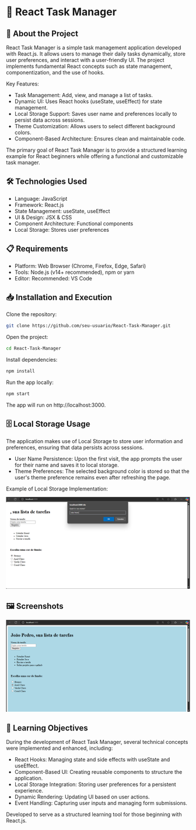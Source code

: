 # 📝 React Task Manager

## 🚀 About the Project
React Task Manager is a simple task management application developed with React.js. It allows users to manage their daily tasks dynamically, store user preferences, and interact with a user-friendly UI. The project implements fundamental React concepts such as state management, componentization, and the use of hooks.

Key Features:

- Task Management: Add, view, and manage a list of tasks.
- Dynamic UI: Uses React hooks (useState, useEffect) for state management.
- Local Storage Support: Saves user name and preferences locally to persist data across sessions.
- Theme Customization: Allows users to select different background colors.
- Component-Based Architecture: Ensures clean and maintainable code.

The primary goal of React Task Manager is to provide a structured learning example for React beginners while offering a functional and customizable task manager.

## 🛠 Technologies Used
- Language: JavaScript
- Framework: React.js
- State Management: useState, useEffect
- UI & Design: JSX & CSS
- Component Architecture: Functional components
- Local Storage: Stores user preferences

## 📋 Requirements
- Platform: Web Browser (Chrome, Firefox, Edge, Safari)
- Tools: Node.js (v14+ recommended), npm or yarn
- Editor: Recommended: VS Code

## 📥 Installation and Execution

Clone the repository:
```sh
git clone https://github.com/seu-usuario/React-Task-Manager.git
```

Open the project:
```sh
cd React-Task-Manager
```

Install dependencies:
```sh
npm install
```

Run the app locally:
```sh
npm start
```

The app will run on http://localhost:3000.

## 🗄️ Local Storage Usage
The application makes use of Local Storage to store user information and preferences, ensuring that data persists across sessions.

- User Name Persistence: Upon the first visit, the app prompts the user for their name and saves it to local storage.
- Theme Preferences: The selected background color is stored so that the user's theme preference remains even after refreshing the page.

Example of Local Storage Implementation:

![Local Storage](assets/localStorage.png)

## 🖼️ Screenshots


![Home](assets/home.png)


## 🎯 Learning Objectives
During the development of React Task Manager, several technical concepts were implemented and enhanced, including:

- React Hooks: Managing state and side effects with useState and useEffect.
- Component-Based UI: Creating reusable components to structure the application.
- Local Storage Integration: Storing user preferences for a persistent experience.
- Dynamic Rendering: Updating UI based on user actions.
- Event Handling: Capturing user inputs and managing form submissions.

Developed to serve as a structured learning tool for those beginning with React.js.
